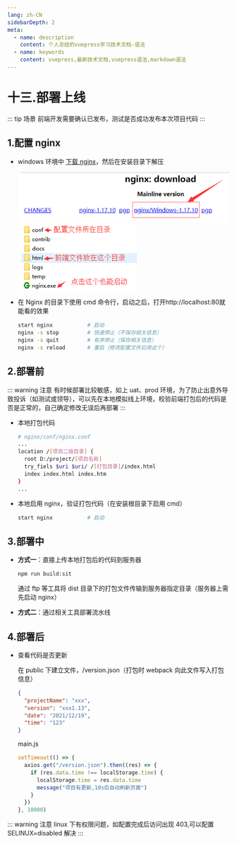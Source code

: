 ```yaml
---
lang: zh-CN
sidebarDepth: 2
meta:
  - name: description
    content: 个人总结的vuepress学习技术文档-语法
  - name: keywords
    content: vuepress,最新技术文档,vuepress语法,markdown语法
---
```


# 十三.部署上线

::: tip 场景
前端开发需要确认已发布，测试是否成功发布本次项目代码
:::

## 1.配置 nginx

- windows 环境中 [下载 nginx](https://nginx.org/en/download.html)，然后在安装目录下解压

  ![](./13.deploy1.png)![](./13.deploy2.png)

- 在 Nginx 的目录下使用 cmd 命令行，启动之后，打开http://localhost:80就能看的效果
  ```sh
  start nginx           # 启动
  nginx -s stop         # 快速停止（不保存相关信息）
  nginx -s quit         # 有序停止（保存相关信息）
  nginx -s reload       # 重启（修改配置文件后用这个）
  ```

## 2.部署前

::: warning 注意
有时候部署比较敏感，如上 uat、prod 环境，为了防止出意外导致投诉（如测试或领导），可以先在本地模拟线上环境，校验前端打包后的代码是否是正常的，自己确定修改无误后再部署
:::

- 本地打包代码

  ```sh
  # nginx/conf/nginx.conf
  ...
  location /[项目二级目录] {
    root D:/project/[项目名称]
    try_fiels $uri $uri/ /[打包目录]/index.html
    index index.html index.htm
  }
  ...
  ```

- 本地启用 nginx，验证打包代码（在安装根目录下启用 cmd）

  ```sh
  start nginx           # 启动
  ```

## 3.部署中

- **方式一**：直接上传本地打包后的代码到服务器

  ```sh
  npm run build:sit
  ```

  通过 ftp 等工具将 dist 目录下的打包文件传输到服务器指定目录（服务器上需先启动 nginx）

- **方式二**：通过相关工具部署流水线

## 4.部署后

- 查看代码是否更新

  在 public 下建立文件，/version.json（打包时 webpack 向此文件写入打包信息）

  ```json
  {
    "projectName": "xxx",
    "version": "xxx1.13",
    "date": "2021/12/19",
    "time": "123"
  }
  ```

  main.js

  ```js
  setTimeout(() => {
    axios.get("/version.json").then((res) => {
      if (res.data.time !== localStorage.time) {
        localStorage.time = res.data.time
        message("项目有更新,10s后自动刷新页面")
      }
    })
  }, 10000)
  ```
::: warning 注意
linux 下有权限问题，如配置完成后访问出现 403,可以配置 SELINUX=disabled 解决
:::
